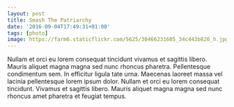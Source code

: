 ```yaml
---
layout: post
title: Smash The Patriarchy
date: '2016-09-04T17:49:31+01:00'
tags: [photo]
image: https://farm6.staticflickr.com/5625/30466231605_34c443b826_h.jpg
---
```

<!--
<a data-flickr-embed="true"  href="https://www.flickr.com/photos/umbriel/30466231605/in/datetaken-public/" title="Holy shit"><img src="https://c6.staticflickr.com/6/5625/30466231605_d2a65ea889_z.jpg" width="640" height="480" alt="Holy shit"></a><script async src="//embedr.flickr.com/assets/client-code.js" charset="utf-8"></script>
-->
Nullam et orci eu lorem consequat tincidunt vivamus et sagittis libero. Mauris aliquet magna magna sed nunc rhoncus pharetra. Pellentesque condimentum sem. In efficitur ligula tate urna. Maecenas laoreet massa vel lacinia pellentesque lorem ipsum dolor. Nullam et orci eu lorem consequat tincidunt. Vivamus et sagittis libero. Mauris aliquet magna magna sed nunc rhoncus amet pharetra et feugiat tempus.
